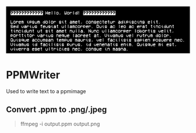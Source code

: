 ![Alt text](screenshot/output.png)
# PPMWriter
Used to write text to a ppmimage
## Convert .ppm to .png/.jpeg
>ffmpeg -i output.ppm output.png
